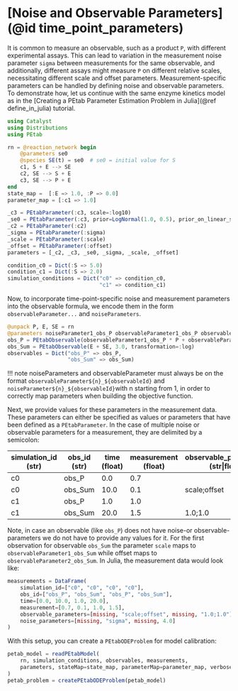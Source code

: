 # [Noise and Observable Parameters](@id time_point_parameters)

It is common to measure an observable, such as a product `P`, with different experimental assays. This can lead to variation in the measurement noise parameter `sigma` between measurements for the same observable, and additionally, different assays might measure `P` on different relative scales, necessitating different scale and offset parameters. Measurement-specific parameters can be handled by defining noise and observable parameters. To demonstrate how, let us continue with the same enzyme kinetics model as in the [Creating a PEtab Parameter Estimation Problem in Julia](@ref define_in_julia) tutorial.

```julia
using Catalyst 
using Distributions
using PEtab

rn = @reaction_network begin
    @parameters se0
    @species SE(t) = se0  # se0 = initial value for S
    c1, S + E --> SE
    c2, SE --> S + E
    c3, SE --> P + E
end
state_map =  [:E => 1.0, :P => 0.0]
parameter_map = [:c1 => 1.0]

_c3 = PEtabParameter(:c3, scale=:log10)
_se0 = PEtabParameter(:c3, prior=LogNormal(1.0, 0.5), prior_on_linear_scale=true)
_c2 = PEtabParameter(:c2)
_sigma = PEtabParameter(:sigma)
_scale = PEtabParameter(:scale)
_offset = PEtabParameter(:offset)
parameters = [_c2, _c3, _se0, _sigma, _scale, _offset]

condition_c0 = Dict(:S => 5.0)
condition_c1 = Dict(:S => 2.0)
simulation_conditions = Dict("c0" => condition_c0, 
                             "c1" => condition_c1)
```

Now, to incorporate time-point-specific noise and measurement parameters into the observable formula, we encode them in the form `observableParameter...` and `noiseParameters`.

```julia
@unpack P, E, SE = rn
@parameters noiseParameter1_obs_P observableParameter1_obs_P observableParameter2_obs_P
obs_P = PEtabObservable(observableParameter1_obs_P * P + observableParameter2_obs_P, noiseParameter1_obs_P * P)
obs_Sum = PEtabObservable(E + SE, 3.0, transformation=:log)
observables = Dict("obs_P" => obs_P, 
                   "obs_Sum" => obs_Sum) 
```

!!! note
    noiseParameters and observableParameter must always be on the format `observableParameter${n}_${observableId}` and `noiseParameter${n}_${observableId}`with n starting from 1, in order to correctly map parameters when building the objective function.

Next, we provide values for these parameters in the measurement data. These parameters can either be specified as values or parameters that have been defined as a `PEtabParameter`. In the case of multiple noise or observable parameters for a measurement, they are delimited by a semicolon:

| simulation_id (str) | obs_id (str) | time (float) | measurement (float) | observable_parameters (str\|float) | noise_parameters (str\|float) |
|---------------------|--------------|--------------|---------------------|------------------------------------|-------------------------------|
| c0                  | obs_P        | 0.0          | 0.7                 |                                    |                               |
| c0                  | obs_Sum      | 10.0         | 0.1                 | scale;offset               | sigma                         |
| c1                  | obs_P        | 1.0          | 1.0                 |                                    |                               |
| c1                  | obs_Sum      | 20.0         | 1.5                 | 1.0;1.0                            | 4.0                           |

Note, in case an observable (like `obs_P`) does not have noise-or observable-parameters we do not have to provide any values for it. For the first observation for observable `obs_Sum` the parameter `scale` maps to `observableParameter1_obs_Sum` while offset maps to `observableParameter2_obs_Sum`. In Julia, the measurement data would look like:

```julia
measurements = DataFrame(
    simulation_id=["c0", "c0", "c0", "c0"],
    obs_id=["obs_P", "obs_Sum", "obs_P", "obs_Sum"],
    time=[0.0, 10.0, 1.0, 20.0],
    measurement=[0.7, 0.1, 1.0, 1.5], 
    observable_parameters=[missing, "scale;offset", missing, "1.0;1.0"],
    noise_parameters=[missing, "sigma", missing, 4.0]
)
```

With this setup, you can create a `PEtabODEProblem` for model calibration:

```julia
petab_model = readPEtabModel(
    rn, simulation_conditions, observables, measurements,
    parameters, stateMap=state_map, parameterMap=parameter_map, verbose=true
)
petab_problem = createPEtabODEProblem(petab_model)  
```